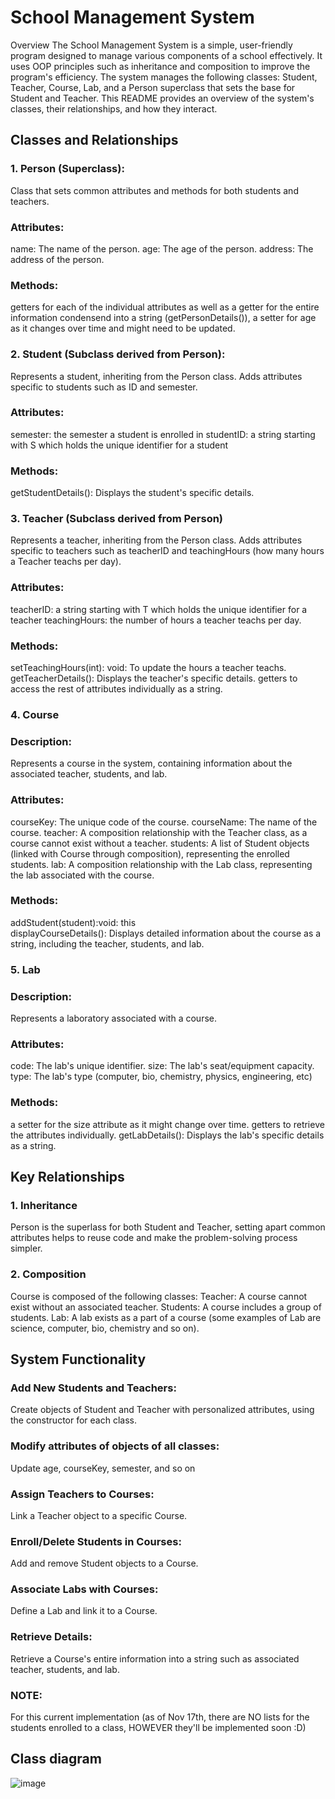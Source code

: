 # School Management System
Overview
The School Management System is a simple, user-friendly program designed to manage various components of a school effectively. It uses OOP principles such as inheritance and composition to improve the program's efficiency. The system manages the following classes: Student, Teacher, Course, Lab, and a Person superclass that sets the base for Student and Teacher.
This README provides an overview of the system's classes, their relationships, and how they interact.

## Classes and Relationships
### 1. Person (Superclass):
  Class that sets common attributes and methods for both students and teachers.
### Attributes:
name: The name of the person.
age: The age of the person.
address: The address of the person.
### Methods:
getters for each of the individual attributes as well as a getter for the entire information condensend into a string (getPersonDetails()), a setter for age as it changes over time and might need to be updated.

### 2. Student (Subclass derived from Person):
Represents a student, inheriting from the Person class. Adds attributes specific to students such as ID and semester.
### Attributes:
semester: the semester a student is enrolled in
studentID: a string starting with S which holds the unique identifier for a student
### Methods:
getStudentDetails(): Displays the student's specific details.

### 3. Teacher (Subclass derived from Person)
Represents a teacher, inheriting from the Person class. Adds attributes specific to teachers such as teacherID and teachingHours (how many hours a Teacher teachs per day).
### Attributes:
teacherID: a string starting with T which holds the unique identifier for a teacher
teachingHours: the number of hours a teacher teachs per day.
### Methods:
setTeachingHours(int): void: To update the hours a teacher teachs.
getTeacherDetails(): Displays the teacher's specific details.
getters to access the rest of attributes individually as a string.

### 4. Course
### Description:
Represents a course in the system, containing information about the associated teacher, students, and lab.
### Attributes:
courseKey: The unique code of the course.
courseName: The name of the course.
teacher: A composition relationship with the Teacher class, as a course cannot exist without a teacher.
students: A list of Student objects (linked with Course through composition), representing the enrolled students.
lab: A composition relationship with the Lab class, representing the lab associated with the course.
### Methods:
addStudent(student):void: this  
displayCourseDetails(): Displays detailed information about the course as a string, including the teacher, students, and lab.

### 5. Lab
### Description:
Represents a laboratory associated with a course.
### Attributes:
code: The lab's unique identifier.
size: The lab's seat/equipment capacity.
type: The lab's type (computer, bio, chemistry, physics, engineering, etc)
### Methods:
a setter for the size attribute as it might change over time.
getters to retrieve the attributes individually.
getLabDetails(): Displays the lab's specific details as a string.

## Key Relationships
### 1. Inheritance
Person is the superlass for both Student and Teacher, setting apart common attributes helps to reuse code and make the problem-solving process simpler.
### 2. Composition
Course is composed of the following classes:
Teacher: A course cannot exist without an associated teacher.
Students: A course includes a group of students.
Lab: A lab exists as a part of a course (some examples of Lab are science, computer, bio, chemistry and so on).

## System Functionality
### Add New Students and Teachers: 
Create objects of Student and Teacher with personalized attributes, using the constructor for each class.
### Modify attributes of objects of all classes:
Update age, courseKey, semester, and so on
### Assign Teachers to Courses: 
Link a Teacher object to a specific Course.
### Enroll/Delete Students in Courses: 
Add and remove Student objects to a Course.
### Associate Labs with Courses: 
Define a Lab and link it to a Course.
### Retrieve Details: 
Retrieve a Course's entire information into a string such as associated teacher, students, and lab.
### NOTE: 
For this current implementation (as of Nov 17th, there are NO lists for the students enrolled to a class, HOWEVER they'll be implemented soon :D)

## Class diagram
![image](https://github.com/user-attachments/assets/abb848ed-225f-448e-8684-bc06844eae77)






